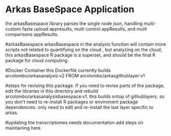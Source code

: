 # Arkas BaseSpace Application
the arkasBasespace library parses the single node json, handling multi-custom fasta upload appresults, multi control appResults, and multi comparisons appResults.

#arkasBasespace
arkasBasespace in the analysis function will contain more scripts not related to quantifying on the cloud , but analyzing on the cloud,  this arkasBasespace R package is a superset, and should be the final R package for cloud computing.

#Docker Container
this Dockerfile currently builds arcolombo/arkasanalysis:v2 FROM arcolombo/arkasgithublayer:v1

#steps for revising this package.
If you need to revise parts of the package, edit the libraries in this directory and rebuild arcolombo/arkasanalysisbasespace:v1. this builds ontop of githublayers. so you don't need to re-install R packages or enviroment package dependencies.  only need to edit and re-install the last layer specific to arkas. 

#updating the transcriptomes needs documentation
add steps on maintaining here.
